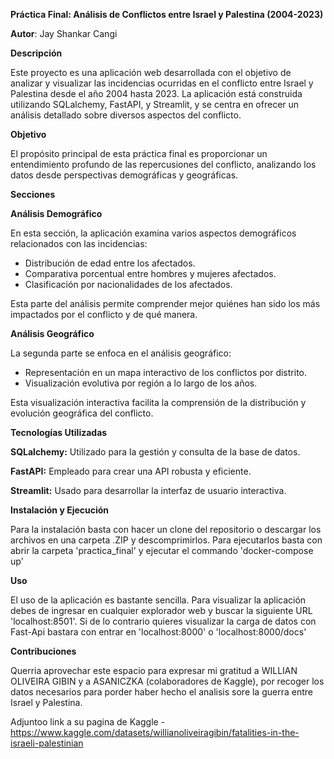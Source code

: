 ****Práctica Final: Análisis de Conflictos entre Israel y Palestina (2004-2023)****


**Autor**: Jay Shankar Cangi


**Descripción**

Este proyecto es una aplicación web desarrollada con el objetivo de analizar y visualizar las incidencias ocurridas en el conflicto entre Israel y Palestina desde el año 		2004 hasta 2023. La aplicación está construida utilizando SQLalchemy, FastAPI, y Streamlit, y se centra en ofrecer un análisis detallado sobre diversos aspectos del 			conflicto.


**Objetivo**

El propósito principal de esta práctica final es proporcionar un entendimiento profundo de las repercusiones del conflicto, analizando los datos desde perspectivas demográficas y geográficas.

**Secciones**

**Análisis Demográfico**

En esta sección, la aplicación examina varios aspectos demográficos relacionados con las incidencias:

- Distribución de edad entre los afectados.
- Comparativa porcentual entre hombres y mujeres afectados.
- Clasificación por nacionalidades de los afectados.
  
Esta parte del análisis permite comprender mejor quiénes han sido los más impactados por el conflicto y de qué manera.

**Análisis Geográfico**

La segunda parte se enfoca en el análisis geográfico:

- Representación en un mapa interactivo de los conflictos por distrito.
- Visualización evolutiva por región a lo largo de los años.
  
Esta visualización interactiva facilita la comprensión de la distribución y evolución geográfica del conflicto.

**Tecnologías Utilizadas**

**SQLalchemy:** Utilizado para la gestión y consulta de la base de datos.

**FastAPI:** Empleado para crear una API robusta y eficiente.

**Streamlit:** Usado para desarrollar la interfaz de usuario interactiva.


**Instalación y Ejecución**

Para la instalación basta con hacer un clone del repositorio o descargar los archivos en una carpeta .ZIP y descomprimirlos. Para ejecutarlos basta con abrir la carpeta 'practica_final' y ejecutar el commando 'docker-compose up'

**Uso**

El uso de la aplicación es bastante sencilla. Para visualizar la aplicación debes de ingresar en cualquier explorador web y buscar la siguiente URL  'localhost:8501'. Si de lo contrario quieres visualizar la carga de datos con Fast-Api bastara con entrar en 'localhost:8000' o 'localhost:8000/docs'

**Contribuciones**

Querria aprovechar este espacio para expresar mi gratitud a WILLIAN OLIVEIRA GIBIN y a ASANICZKA (colaboradores de Kaggle), por recoger los datos necesarios para porder haber hecho el analisis sore la guerra entre Israel y Palestina.

Adjuntoo link a su pagina de Kaggle - https://www.kaggle.com/datasets/willianoliveiragibin/fatalities-in-the-israeli-palestinian
